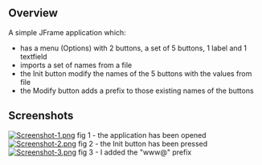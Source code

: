 ## Overview

A simple JFrame application which:
- has a menu (Options) with 2 buttons, a set of 5 buttons, 1 label and 1 textfield
- imports a set of names from a file
- the Init button  modify the names of the 5 buttons with the values from file
- the Modify button adds a prefix to those existing names of the buttons

## Screenshots
[![Screenshot-1.png](https://i.postimg.cc/MK2112pY/Screenshot-1.png)](https://postimg.cc/t7k1HcP1)
fig 1 - the application has been opened
[![Screenshot-2.png](https://i.postimg.cc/wBCjnzPf/Screenshot-2.png)](https://postimg.cc/67hKGkBn)
fig 2 - the Init button has been pressed
[![Screenshot-3.png](https://i.postimg.cc/rsnXXCsV/Screenshot-3.png)](https://postimg.cc/8f6nLvL9)
fig 3 - I added the "www@" prefix
